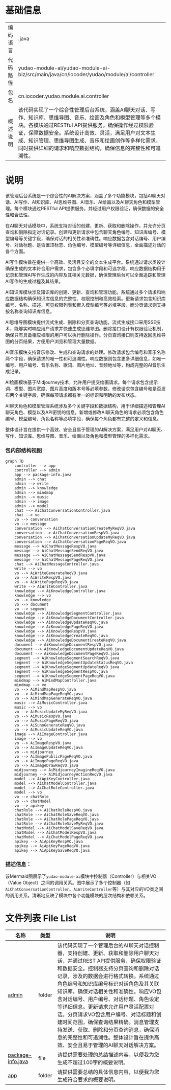 # 基础信息

|      |      |
|------|------|
| 编码语言 | .java |
| 代码路径 | yudao-module-ai/yudao-module-ai-biz/src/main/java/cn/iocoder/yudao/module/ai/controller |
| 包名 | cn.iocoder.yudao.module.ai.controller |
| 概述说明 | 该代码实现了一个综合性管理后台系统，涵盖AI聊天对话、写作、知识库、思维导图、音乐、绘画及角色和模型管理等多个模块。各模块通过RESTful API提供服务，确保操作经过权限验证，保障数据安全。系统设计高效、灵活，满足用户对文本生成、知识管理、思维导图生成、音乐和绘画创作等多样化需求，同时提供详细的请求和响应数据结构，确保信息的完整性和可追溯性。 |

# 说明

该管理后台系统是一个综合性的AI解决方案，涵盖了多个功能模块，包括AI聊天对话、AI写作、AI知识库、AI思维导图、AI音乐、AI绘画以及AI聊天角色和模型管理。每个模块通过RESTful API提供服务，并经过用户权限验证，确保数据的安全性和合法性。

在AI聊天对话模块中，系统支持对话的创建、更新、获取和删除操作，并允许分页查询和删除指定对话记录。创建和更新请求中包含聊天角色编号、知识库编号、模型编号等关键字段，确保对话的相关性和准确性。响应数据包含对话编号、用户编号、对话标题、是否置顶标志、角色编号、模型编号等详细信息，全面描述对话的各个方面。

AI写作模块旨在提供一个高效、灵活且安全的文本生成平台。系统通过请求类设计确保生成的文本符合用户需求，包含多个必填字段和可选字段。响应数据结构用于记录和管理AI写作生成的内容及其相关元数据，确保管理后台可以全面追踪和管理AI写作的生成过程及其结果。

AI知识库模块涉及知识库的创建、更新、查询和管理功能。系统通过多个请求和响应数据结构确保知识库信息的完整性、权限控制和高效检索。更新请求包含知识库编号、名称、描述、可见权限列表和嵌入模型编号等必填字段，而分页请求则支持按名称查询知识库信息。

AI思维导图模块提供流式生成、删除和分页查询功能。流式生成接口采用SSE技术，能够实时响应用户请求并快速生成思维导图。删除接口设计有权限验证机制，确保只有具备相应权限的用户可以执行删除操作。分页查询接口则支持返回思维导图的分页结果，方便用户浏览和管理大量数据。

AI音乐模块支持音乐修改、生成和查询请求的处理。修改请求包含编号和音乐名称两个字段，确保请求的唯一性和可追溯性。响应数据则包含更多详细信息，如唯一编号、用户编号、音乐名称、歌词、图片地址、音频地址等，构成完整的AI音乐生成记录。

AI绘画模块基于Midjourney技术，允许用户提交绘画请求。每个请求包含提示词、模型、图片宽度、图片高度和版本号等必填参数。修改请求包含编号和是否发布两个关键字段，确保每项请求都有唯一的标识和明确的发布状态。

AI聊天角色和模型管理系统涉及多个关键字段和数据结构，用于详细描述和管理AI聊天角色、模型以及API密钥的信息。新增或修改AI聊天角色的请求必须包含角色编号、模型编号、角色名称等必填字段，确保每个角色都有完整的定义和信息。

整体设计旨在提供一个高效、安全且易于管理的AI解决方案，满足用户对AI聊天、写作、知识库、思维导图、音乐、绘画以及角色和模型管理的多样化需求。


### 包内部结构视图

```mermaid
graph TD
    controller --> app
    controller --> admin
    app --> package-info.java
    admin --> chat
    admin --> write
    admin --> knowledge
    admin --> mindmap
    admin --> music
    admin --> image
    admin --> model
    chat --> AiChatConversationController.java
    chat --> vo
    vo --> conversation
    vo --> message
    conversation --> AiChatConversationCreateMyReqVO.java
    conversation --> AiChatConversationRespVO.java
    conversation --> AiChatConversationUpdateMyReqVO.java
    conversation --> AiChatConversationPageReqVO.java
    message --> AiChatMessageRespVO.java
    message --> AiChatMessageSendReqVO.java
    message --> AiChatMessageSendRespVO.java
    message --> AiChatMessagePageReqVO.java
    chat --> AiChatMessageController.java
    write --> vo
    vo --> AiWriteGenerateReqVO.java
    vo --> AiWriteRespVO.java
    vo --> AiWritePageReqVO.java
    write --> AiWriteController.java
    knowledge --> AiKnowledgeController.java
    knowledge --> vo
    vo --> knowledge
    vo --> document
    vo --> segment
    knowledge --> AiKnowledgeSegmentController.java
    knowledge --> AiKnowledgeDocumentController.java
    knowledge --> AiKnowledgeUpdateReqVO.java
    knowledge --> AiKnowledgePageReqVO.java
    knowledge --> AiKnowledgeRespVO.java
    knowledge --> AiKnowledgeCreateReqVO.java
    knowledge --> AiKnowledgeDocumentCreateReqVO.java
    document --> AiKnowledgeDocumentRespVO.java
    document --> AiKnowledgeDocumentUpdateReqVO.java
    document --> AiKnowledgeDocumentPageReqVO.java
    segment --> AiKnowledgeSegmentSearchReqVO.java
    segment --> AiKnowledgeSegmentUpdateStatusReqVO.java
    segment --> AiKnowledgeSegmentUpdateReqVO.java
    segment --> AiKnowledgeSegmentRespVO.java
    segment --> AiKnowledgeSegmentPageReqVO.java
    mindmap --> AiMindMapController.java
    mindmap --> vo
    vo --> AiMindMapRespVO.java
    vo --> AiMindMapPageReqVO.java
    vo --> AiMindMapGenerateReqVO.java
    music --> AiMusicController.java
    music --> vo
    vo --> AiMusicUpdateMyReqVO.java
    vo --> AiMusicRespVO.java
    vo --> AiMusicPageReqVO.java
    vo --> AiSunoGenerateReqVO.java
    vo --> AiMusicUpdateReqVO.java
    image --> AiImageController.java
    image --> vo
    vo --> AiImageRespVO.java
    vo --> AiImageUpdateReqVO.java
    vo --> midjourney
    vo --> AiImagePublicPageReqVO.java
    vo --> AiImagePageReqVO.java
    vo --> AiImageDrawReqVO.java
    midjourney --> AiMidjourneyImagineReqVO.java
    midjourney --> AiMidjourneyActionReqVO.java
    model --> AiApiKeyController.java
    model --> AiChatModelController.java
    model --> AiChatRoleController.java
    model --> vo
    vo --> chatRole
    vo --> chatModel
    vo --> apikey
    chatRole --> AiChatRoleRespVO.java
    chatRole --> AiChatRoleSaveReqVO.java
    chatRole --> AiChatRolePageReqVO.java
    chatRole --> AiChatRoleSaveMyReqVO.java
    chatModel --> AiChatModelSaveReqVO.java
    chatModel --> AiChatModelRespVO.java
    chatModel --> AiChatModelPageReqVO.java
    apikey --> AiApiKeyRespVO.java
    apikey --> AiApiKeyPageReqVO.java
    apikey --> AiApiKeySaveReqVO.java
```

### 描述信息：
该Mermaid图展示了`yudao-module-ai`模块中控制器（Controller）与相关VO（Value Object）之间的调用关系。图中展示了多个控制器（如`AiChatConversationController`、`AiWriteController`等）与其对应的VO类之间的调用关系，清晰地反映了模块中各个功能模块的层次结构和依赖关系。

# 文件列表 File List

| 名称   | 类型  | 说明 |
|-------|------|-------------|
| [admin](admin/_package.md) | folder | 该代码实现了一个管理后台的AI聊天对话控制器，支持创建、更新、获取和删除用户聊天对话，并通过REST API提供服务，确保权限验证和数据安全。控制器支持分页查询和删除对话记录，涉及的数据会进行格式转换。系统通过角色编号和知识库编号标识对话角色及其关联知识库，确保对话相关性和准确性。响应VO包含对话编号、用户编号、对话标题、角色设定等详细信息。更新请求允许用户灵活配置对话。分页请求VO包含用户编号、对话标题和创建时间范围，确保查询结果精确。消息管理支持发送、获取、删除和分页查询消息，确保消息的完整性和可追溯性。整体设计旨在提供高效、安全且易于管理的AI聊天对话解决方案。 |
| [package-info.java](package-info.md) | file | 请提供需要处理的总结描述内容，以便我为您生成不超过100字的概要说明。 |
| [app](app/_package.md) | folder | 请提供需要总结的具体信息内容，以便我为您生成符合要求的概要说明。 |


